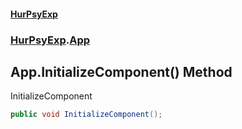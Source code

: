 #### [HurPsyExp](index.md 'index')
### [HurPsyExp](HurPsyExp.md 'HurPsyExp').[App](HurPsyExp.App.md 'HurPsyExp.App')

## App.InitializeComponent() Method

InitializeComponent

```csharp
public void InitializeComponent();
```